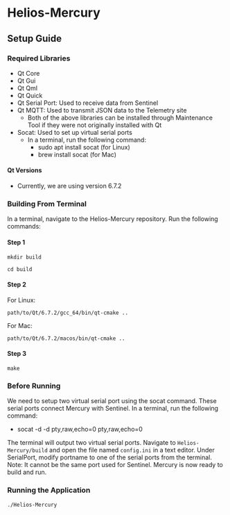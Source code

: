 # Helios-Mercury

## Setup Guide

### Required Libraries
- Qt Core
- Qt Gui
- Qt Qml
- Qt Quick
- Qt Serial Port: Used to receive data from Sentinel
- Qt MQTT: Used to transmit JSON data to the Telemetry site
    - Both of the above libraries can be installed through Maintenance Tool if they were not originally installed with Qt
- Socat: Used to set up virtual serial ports
    - In a terminal, run the following command:
        - sudo apt install socat (for Linux)
        - brew install socat (for Mac)

#### Qt Versions
- Currently, we are using version 6.7.2

### Building From Terminal
In a terminal, navigate to the Helios-Mercury repository. Run the following commands:

#### Step 1
`mkdir build`

`cd build`

#### Step 2
For Linux:

`path/to/Qt/6.7.2/gcc_64/bin/qt-cmake ..`

For Mac:

`path/to/Qt/6.7.2/macos/bin/qt-cmake ..`

#### Step 3
`make`

### Before Running
We need to setup two virtual serial port using the socat command. These serial ports connect 
Mercury with Sentinel. In a terminal, run the following command:
- socat -d -d pty,raw,echo=0 pty,raw,echo=0

The terminal will output two virtual serial ports. Navigate to `Helios-Mercury/build` and open
the file named `config.ini` in a text editor. Under SerialPort, modify portname to one of the
serial ports from the terminal. Note: It cannot be the same port used for Sentinel. Mercury is
now ready to build and run.

### Running the Application
`./Helios-Mercury`


